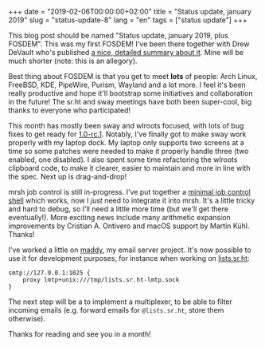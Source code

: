 +++
date = "2019-02-06T00:00:00+02:00"
title = "Status update, january 2019"
slug = "status-update-8"
lang = "en"
tags = ["status update"]
+++

This blog post should be named "Status update, january 2019, plus FOSDEM". This
was my first FOSDEM! I've been there together with Drew DeVault who's published
[a nice, detailed summary about it][ddevault-fosdem]. Mine will be much shorter
(note: this is an allegory).

Best thing about FOSDEM is that you get to meet **lots** of people: Arch Linux,
FreeBSD, KDE, PipeWire, Purism, Wayland and a lot more. I feel it's been really
productive and hope it'll bootstrap some initiatives and collaboration in the
future! The sr.ht and sway meetings have both been super-cool, big thanks to
everyone who participated!

This month has mostly been sway and wlroots focused, with lots of bug fixes to
get ready for [1.0-rc.1][sway-1.0-rc.1]. Notably, I've finally got to make sway
work properly with my laptop dock. My laptop only supports two screens at a time
so some patches were needed to make it properly handle three (two enabled, one
disabled). I also spent some time refactoring the wlroots clipboard code, to
make it clearer, easier to maintain and more in line with the spec. Next up is
drag-and-drop!

mrsh job control is still in-progress. I've put together a [minimal job control
shell][minishell] which works, now I _just_ need to integrate it into mrsh. It's
a little tricky and hard to debug, so I'll need a little more time (but we'll
get there eventually!). More exciting news include many arithmetic expansion
improvements by Cristian A. Ontivero and macOS support by Martin Kühl. Thanks!

I've worked a little on [maddy], my email server project. It's now possible to
use it for development purposes, for instance when working on [lists.sr.ht]:

```
smtp://127.0.0.1:1025 {
	proxy lmtp+unix:///tmp/lists.sr.ht-lmtp.sock
}
```

The next step will be a to implement a multiplexer, to be able to filter
incoming emails (e.g. forward emails for `@lists.sr.ht`, store them otherwise).

Thanks for reading and see you in a month!

[ddevault-fosdem]: https://drewdevault.com/2019/02/05/FOSDEM-recap.html
[sway-1.0-rc.1]: https://github.com/swaywm/sway/releases/tag/1.0-rc1
[minishell]: https://git.sr.ht/~emersion/minishell
[maddy]: https://github.com/emersion/maddy
[lists.sr.ht]: https://lists.sr.ht
